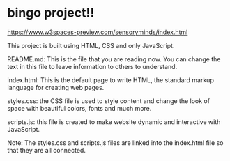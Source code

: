 # bingo project!!

https://www.w3spaces-preview.com/sensoryminds/index.html

This project is built using HTML, CSS and only JavaScript.

README.md: This is the file that you are reading now. You can change the text in this file to leave information to others to understand. 

index.html: This is the default page to write HTML, the standard markup language for creating web pages.

styles.css:  the CSS file is used to style content and change the look of space with beautiful colors, fonts and much more.

scripts.js:  this file is created to make website dynamic and interactive with JavaScript.

Note: The styles.css and scripts.js files are linked into the index.html file so that they are all connected.
